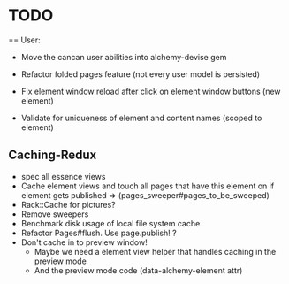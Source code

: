 # TODO

== User:

* Move the cancan user abilities into alchemy-devise gem
* Refactor folded pages feature (not every user model is persisted)

* Fix element window reload after click on element window buttons (new element)
* Validate for uniqueness of element and content names (scoped to element)

## Caching-Redux

* spec all essence views
* Cache element views and touch all pages that have this element on if element gets published
  => (pages_sweeper#pages_to_be_sweeped)
* Rack::Cache for pictures?
* Remove sweepers
* Benchmark disk usage of local file system cache
* Refactor Pages#flush. Use page.publish! ?
* Don't cache in to preview window!
  * Maybe we need a element view helper that handles caching in the preview mode
  * And the preview mode code (data-alchemy-element attr)

